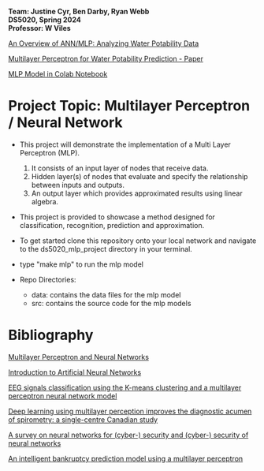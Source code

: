 __Team: Justine Cyr, Ben Darby, Ryan Webb__<br>
__DS5020, Spring 2024__<br>
__Professor: W Viles__<br>

[An Overview of ANN/MLP: Analyzing Water Potability Data](https://docs.google.com/document/d/101gRpJYR1gP-H9hRQgJUnVGIw7PT2j6PrdwQfrNMmSM/edit)

[Multilayer Perceptron for Water Potability Prediction - Paper](https://docs.google.com/document/d/1bF4Kb_jRjQWHoXGLLgkLGoO-WSYhhsguDwRlOtZXv1I/edit?usp=sharing)

[MLP Model in Colab Notebook](https://colab.research.google.com/drive/1HILWKScz4AJWYLNfd6l1wLC6mg2ACpj4?usp=sharing)

# Project Topic: Multilayer Perceptron / Neural Network

* This project will  demonstrate the implementation of a Multi Layer Perceptron (MLP). 
    1. It consists of an input layer of nodes that receive data.
    2. Hidden layer(s) of nodes that evaluate and specify the relationship between inputs and outputs.
    3. An output layer which provides approximated results using linear algebra.

* This project is provided to showcase a method designed for classification, recognition, prediction and approximation.

* To get started clone this repository onto your local network and navigate to the ds5020_mlp_project directory in your terminal.

* type "make mlp" to run the mlp model

* Repo Directories:    
    - data: contains the data files for the mlp model
    - src: contains the source code for the mlp models

  
# Bibliography
   [Multilayer Perceptron and Neural Networks](https://darbyatne.github.io/Multilayer_perceptron_and_neural_networks.pdf)

   [Introduction to Artificial Neural Networks](https://www.ijeit.com/vol%202/Issue%201/IJEIT1412201207_36.pdf)

   [EEG signals classification using the K-means clustering and a multilayer perceptron neural network model](https://www.sciencedirect.com/science/article/abs/pii/S0957417411006762)

   [Deep learning using multilayer perception improves the diagnostic acumen of spirometry: a single-centre Canadian study](https://pubmed.ncbi.nlm.nih.gov/36572484/)

   [A survey on neural networks for (cyber-) security and (cyber-) security of neural networks](https://www.sciencedirect.com/science/article/pii/S0925231222007184)

   [An intelligent bankruptcy prediction model using a multilayer perceptron](https://www.sciencedirect.com/science/article/pii/S2667305322000734)
